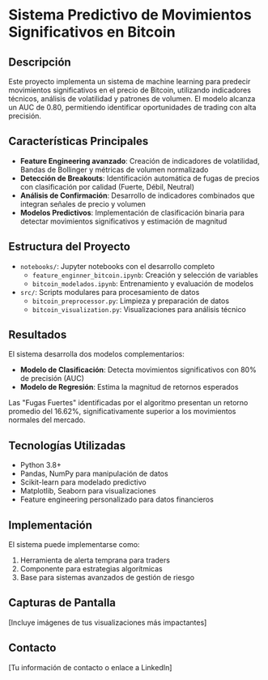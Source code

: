 # Sistema Predictivo de Movimientos Significativos en Bitcoin

## Descripción
Este proyecto implementa un sistema de machine learning para predecir movimientos significativos en el precio de Bitcoin, utilizando indicadores técnicos, análisis de volatilidad y patrones de volumen. El modelo alcanza un AUC de 0.80, permitiendo identificar oportunidades de trading con alta precisión.

## Características Principales
- **Feature Engineering avanzado**: Creación de indicadores de volatilidad, Bandas de Bollinger y métricas de volumen normalizado
- **Detección de Breakouts**: Identificación automática de fugas de precios con clasificación por calidad (Fuerte, Débil, Neutral)
- **Análisis de Confirmación**: Desarrollo de indicadores combinados que integran señales de precio y volumen
- **Modelos Predictivos**: Implementación de clasificación binaria para detectar movimientos significativos y estimación de magnitud

## Estructura del Proyecto
- `notebooks/`: Jupyter notebooks con el desarrollo completo
  - `feature_enginner_bitcoin.ipynb`: Creación y selección de variables
  - `bitcoin_modelados.ipynb`: Entrenamiento y evaluación de modelos
- `src/`: Scripts modulares para procesamiento de datos
  - `bitcoin_preprocessor.py`: Limpieza y preparación de datos
  - `bitcoin_visualization.py`: Visualizaciones para análisis técnico

## Resultados
El sistema desarrolla dos modelos complementarios:
- **Modelo de Clasificación**: Detecta movimientos significativos con 80% de precisión (AUC)
- **Modelo de Regresión**: Estima la magnitud de retornos esperados

Las "Fugas Fuertes" identificadas por el algoritmo presentan un retorno promedio del 16.62%, significativamente superior a los movimientos normales del mercado.

## Tecnologías Utilizadas
- Python 3.8+
- Pandas, NumPy para manipulación de datos
- Scikit-learn para modelado predictivo
- Matplotlib, Seaborn para visualizaciones
- Feature engineering personalizado para datos financieros

## Implementación
El sistema puede implementarse como:
1. Herramienta de alerta temprana para traders
2. Componente para estrategias algorítmicas
3. Base para sistemas avanzados de gestión de riesgo

## Capturas de Pantalla
[Incluye imágenes de tus visualizaciones más impactantes]

## Contacto
[Tu información de contacto o enlace a LinkedIn]
